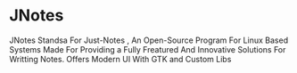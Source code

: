 # JNotes
JNotes Standsa For Just-Notes , An Open-Source Program For Linux Based Systems Made For Providing a Fully Freatured And Innovative Solutions For Writting Notes. Offers Modern UI With GTK and Custom Libs
